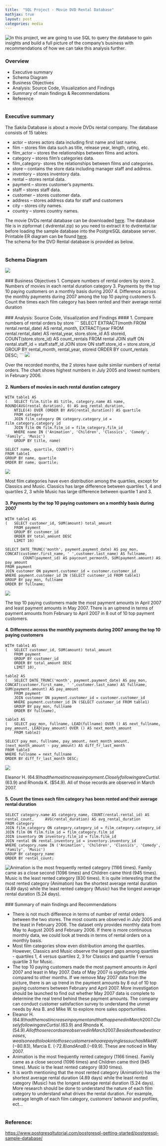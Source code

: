```yaml
---
title:  "SQL Project - Movie DVD Rental Database"
mathjax: true
layout: post
categories: media
---
```


<img style="float:left" src="/assets/images/Image1_small.png">

In this project, we are going to use SQL to query the database to gain insights and build a full picture of the company’s business with recommendations of how we can take this analysis further. 

### Overview
   * Executive summary <br>
   * Schema Diagram <br>
   * Business Objectives <br>
   * Analysis: Source Code, Visualization and Findings <br>
   * Summary of main findings & Recommendations <br>
   * Reference <br> <br>


### Executive summary
The Sakila Database is about a movie DVDs rental company. The database consists of 15 tables:
   * actor – stores actors data including first name and last name.
   * film – stores film data such as title, release year, length, rating, etc.
   * film_actor – stores the relationships between films and actors.
   * category – stores film’s categories data.
   * film_category- stores the relationships between films and categories.
   * store – contains the store data including manager staff and address.
   * inventory – stores inventory data.
   * rental – stores rental data.
   * payment – stores customer’s payments.
   * staff – stores staff data.
   * customer – stores customer data.
   * address – stores address data for staff and customers
   * city – stores city names.
   * country – stores country names.<br>

The movie DVDs rental database can be downloaded [here](https://www.postgresqltutorial.com/wp-content/uploads/2019/05/dvdrental.zip). The database file is in zipformat ( dvdrental.zip) so you need to extract it to  dvdrental.tar before loading the sample database into the PostgreSQL database server. <br>
Printable ER diagram can be found [here](https://www.postgresqltutorial.com/wp-content/uploads/2018/03/printable-postgresql-sample-database-diagram.pdf). <br>
The schema for the DVD Rental database is provided as below.
<br> <br>
### Schema Diagram
<image src="/assets/images/dvd-rental-erd-2.png"/>
<br> <br>
### Business Objectives
1. Compare numbers of rental orders by store
2. Numbers of movies in each rental duration category
3. Payments by the top 10 paying customers on a monthly basis during 2007
4. Difference across the monthly payments during 2007 among the top 10 paying customers
5. Count the times each film category has been rented and their average rental duration
<br> <br>
### Analysis: Source Code, Visualization and Findings
#### 1. Compare numbers of rental orders by store
```
SELECT EXTRACT(month FROM rental.rental_date) AS rental_month, EXTRACT(year FROM rental.rental_date) AS rental_year,
    store.store_id AS storeid, COUNT(store.store_id) AS count_rentals
FROM rental
JOIN staff ON rental.staff_id = staff.staff_id
JOIN store ON staff.store_id = store.store_id
GROUP BY rental_month, rental_year, storeid
ORDER BY count_rentals DESC;
```
<img src="/assets/images/P1_1.png">

Over the recorded months, the 2 stores have quite similar numbers of rental orders. The chart shows highest numbers in July 2005 and lowest numbers in February 2006. 

#### 2. Numbers of movies in each rental duration category
```
WITH table1 AS
(   SELECT film.title AS title, category.name AS name, ROUND(AVG(rental_duration), 0) AS avg_rental_duration, 
    NTILE(4) OVER (ORDER BY AVG(rental_duration)) AS quartile                         
    FROM category
    JOIN film_category ON category.category_id = film_category.category_id              
    JOIN film ON film.film_id = film_category.film_id
    WHERE name IN ('Animation', 'Children', 'Classics', 'Comedy', 'Family', 'Music')
    GROUP BY title, name)

SELECT name, quartile, COUNT(*)
FROM table1
GROUP BY name, quartile
ORDER BY name, quartile;   
```
<img src="/assets/images/P1_2.png">

Most film categories have even distribution among the quartiles, except for Classics and Music. Classics has large difference between quartiles 1, 4 and quartiles 2, 3 while Music has large difference between quartile 1 and 3.

#### 3.	Payments by the top 10 paying customers on a monthly basis during 2007
```
WITH table1 AS
(   SELECT customer_id, SUM(amount) total_amount
    FROM payment
    GROUP BY customer_id
    ORDER BY total_amount DESC
    LIMIT 10)

SELECT DATE_TRUNC('month', payment.payment_date) AS pay_mon, CONCAT(customer.first_name, ' ',customer.last_name) AS fullname, 
        COUNT(payment_id) AS paycount_permonth, SUM(payment.amount) AS pay_amount
FROM payment 
JOIN customer ON payment.customer_id = customer.customer_id
WHERE payment.customer_id IN (SELECT customer_id FROM table1)
GROUP BY pay_mon, fullname
ORDER BY fullname; 
```
<img src="/assets/images/P1_3.png">

The top 10 paying customers made the most payment amounts in April 2007 and least payment amounts in May 2007. There is an uptrend in terms of payment amounts from February to April 2007 in 8 out of 10 top payment customers.

#### 4.	Difference across the monthly payments during 2007 among the top 10 paying customers
```
WITH table1 AS
(   SELECT customer_id, SUM(amount) total_amount
    FROM payment
    GROUP BY customer_id
    ORDER BY total_amount DESC
    LIMIT 10),

table2 AS
(   SELECT DATE_TRUNC('month', payment.payment_date) AS pay_mon, CONCAT(customer.first_name, ' ',customer.last_name) AS fullname, SUM(payment.amount) AS pay_amount
    FROM payment 
    JOIN customer ON payment.customer_id = customer.customer_id
    WHERE payment.customer_id IN (SELECT customer_id FROM table1)
    GROUP BY pay_mon, fullname
    ORDER BY fullname),

table3 AS
(   SELECT pay_mon, fullname, LEAD(fullname) OVER () AS next_fullname, pay_amount, LEAD(pay_amount) OVER () AS next_month_amount
    FROM table2)

SELECT pay_mon, fullname, pay_amount, next_month_amount, (next_month_amount - pay_amount) AS diff_fr_last_month
FROM table3
WHERE fullname = next_fullname
ORDER BY diff_fr_last_month DESC;
```
<img src="/assets/images/P1_4.png">

Eleanor H. ($64.9) had the most increase in payment. Closely following are Curtis I. ($63.9) and Rhonda K. ($54.9). All of those records are observed in March 2007.

#### 5.	Count the times each film category has been rented and their average rental duration
```
SELECT category.name AS category_name, COUNT(rental.rental_id) AS rental_count, 	AVG(rental_duration) AS avg_rental_duration
FROM category
JOIN film_category ON category.category_id = film_category.category_id
JOIN film ON film.film_id = film_category.film_id
JOIN inventory ON inventory.film_id = film.film_id
JOIN rental ON rental.inventory_id = inventory.inventory_id
WHERE category.name IN ('Animation', 'Children', 'Classics', 'Comedy', 'Family', 'Music')
GROUP BY category_name
ORDER BY rental_count;
```
<img style="float:left" src="/assets/images/P1_5.png">
Animation is the most frequently rented category (1166 times). Family came as a close second (1096 times) and Children came third (945 times). Music is the least rented category (830 times).
It is quite interesting that the most rented category (Animation) has the shortest average rental duration (4.89 days) while the least rented category (Music) has the longest average rental duration (5.24 days).
<br> <br>
### Summary of main findings and Recommendations

   * There is not much difference in terms of number of rental orders between the two stores. The most counts are observed in July 2005 and the least in February 2006. The dataset only provides monthly data from May to August 2005 and February 2006. If there is more continuous monthly data, we could look at trends in terms of rental orders on a monthly basis.
   * Most film categories show even distribution among the quartiles. However, Classics and Music observe the largest gaps among quartiles - quartiles 1, 4 versus quartiles 2, 3 for Classics and quartile 1 versus quartile 3 for Music.
   * The top 10 paying customers made the most payment amounts in April 2007 and least in May 2007. Data of May 2007 is significanly little compared to other months. If we remove May 2007 data from the picture, there is an up trend in the payment amounts by 8 out of 10 top paying customers between February and April 2007. More investigation should be launched to find out whether May 2007 data is complete to determine the real trend behind these payment amounts. The company can conduct customer satisfaction survey to understand the unmet needs by Ana B. and Mike W. to explore more sales opportunities.
   * Eleanor H. ($64.9) had the most increase in payment and that happened in March 2007. Closely following are Curtis I. ($63.9) and Rhonda K. ($54.9). All of those records are observed in March 2007. Besides those best increases, we also need to look into those customers who are paying less such as Mike W. (-$80.83), Marcia E. (-$72.8) and Ana B. (-$69.9). These are noticed in May 2007.
   * Animation is the most frequently rented category (1166 times). Family came as a close second (1096 times) and Children came third (945 times). Music is the least rented category (830 times).
   * It is worth mentioning that the most rented category (Animation) has the shortest average rental duration (4.89 days) while the least rented category (Music) has the longest average rental duration (5.24 days). More research should be done to understand the nature of each film category to understand what drives the rental duration. For example, average length of each film category, customers’ behavoir and profiles, ect…
<br> <br>     
### Reference:
https://www.postgresqltutorial.com/postgresql-getting-started/postgresql-sample-database/


